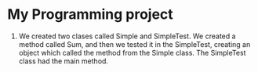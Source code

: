 # My Programming project

1. We created two clases called Simple and SimpleTest. We created a method called Sum, and then we tested it in the SimpleTest, creating an object which called the method from the Simple class. The SimpleTest class had the main method.